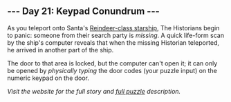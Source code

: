 ## --- Day 21: Keypad Conundrum ---
As you teleport onto Santa's [Reindeer-class starship](/2019/day/25), The Historians begin to panic: someone from their search party is <em>missing</em>. A quick life-form scan by the ship's computer reveals that when the missing Historian teleported, he arrived in another part of the ship.

The door to that area is locked, but the computer can't open it; it can only be opened by <em>physically typing</em> the door codes (your puzzle input) on the numeric keypad on the door.

_Visit the website for the full story and [full puzzle](https://adventofcode.com/2024/day/21) description._
